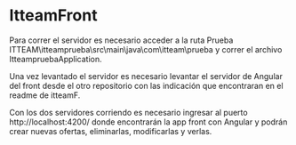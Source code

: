 # ItteamFront

Para correr el servidor es necesario acceder a la ruta Prueba ITTEAM\itteamprueba\src\main\java\com\itteam\prueba y correr el archivo ItteampruebaApplication.

Una vez levantado el servidor es necesario levantar el servidor de Angular del front desde el otro repositorio con las indicación que encontraran en el readme de itteamF.

Con los dos servidores corriendo es necesario ingresar al puerto http://localhost:4200/ donde encontrarán la app front con Angular y podrán crear nuevas ofertas, eliminarlas, modificarlas y verlas.

